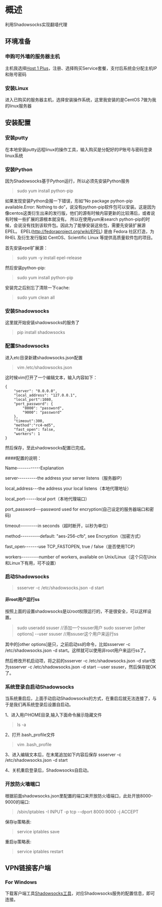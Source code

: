 # 概述

利用Shadowsocks实现翻墙代理

## 环境准备

### 申购可外墙的服务器主机

主机我选择<a target="_blank" href="https://manage.host1plus.com">Host 1 Plus</a>，注册、选择购买Service套餐，支付后系统会分配主机IP和账号密码

### 安装Linux

进入已购买的服务器主机，选择安装操作系统，这里我安装的是CentOS 7做为我的linux服务器

## 安装配置

### 安装putty

在本地安装putty远程linux的操作工具，输入购买是分配好的IP账号与密码登录linux系统

### 安装Python

因为Shadowsocks基于Python运行，所以必须先安装Python服务
>sudo yum install python-pip

如果发现安装Python会报一下错误，形如“No package python-pip available.Error: Nothing to do”，说没有python-pip软件包可以安装。这是因为像centos这类衍生出来的发行版，他们的源有时候内容更新的比较滞后，或者说有时候一些扩展的源根本就没有。
所以在使用yum来search  python-pip的时候，会说没有找到该软件包。因此为了能够安装这些包，需要先安装扩展源EPEL。
EPEL(<a target="_blank" href="http://fedoraproject.org/wiki/EPEL">http://fedoraproject.org/wiki/EPEL</a>) 是由 Fedora 社区打造，为 RHEL 及衍生发行版如 CentOS、Scientific Linux 等提供高质量软件包的项目。

首先安装epel扩展源：
>sudo yum -y install epel-release

然后安装python-pip:
>sudo yum install python-pip

安装完之后别忘了清除一下cache:
>sudo yum clean all

### 安装Shadowsocks

这里就开始安装shadowsocks的服务了
>pip install shadowsocks

### 配置Shadowsocks

进入etc目录新建shadowsocks.json配置
>vim /etc/shadowsocks.json

这时候vim打开了一个编辑文本，输入内容如下：

    {
        "server": "0.0.0.0",
        "local_address": "127.0.0.1",
        "local_port":1080,
        "port_password": {
        	"8000": "password",
        	"9000": "password"
    	},
        "timeout":300,
        "method":"rc4-md5",
        "fast_open": false,
        "workers": 1
    }

然后保存，至此shadowsocks配置已完成。

####配置的说明：

Name------------Explanation

server----------the address your server listens（服务器IP）

local_address---the address your local listens（本地代理地址）

local_port------local port（本地代理端口）

port_password---password used for encryption(自己设定的服务器端口和密码)

timeout---------in seconds（超时断开，以秒为单位）

method----------default: "aes-256-cfb", see Encryption（加密方式）

fast_open-------use TCP_FASTOPEN, true / false（是否使用TCP）

workers---------number of workers, available on Unix/Linux（这个只在Unix和Linux下有用，可不设置）

### 启动Shadowsocks

>ssserver -c /etc/shadowsocks.json -d start

#### 非root用户运行ss

按照上面的设置shadowsocks是以root权限运行的，不是很安全，可以这样设置。

>sudo useradd ssuser //添加一个ssuser用户
>sudo ssserver [other options] --user ssuser //用ssuser这个用户来运行ss

其中的[other options]是只，之前启动ss的命令，比如ssserver -c /etc/shadowsocks.json -d start。这样就可以使用非root用户来运行ss了。

然后修改开机启动项，将之前的ssserver -c /etc/shadowsocks.json -d start改为ssserver -c /etc/shadowsocks.json -d start --user ssuser，然后保存就OK了。

### 系统登录自启动Shadowsocks

当系统重启后，上面手动启动Shadowsocks的方式，在重启后就无法连接了，与于是我们再系统登录后设置自启动。

1、进入用户HOME目录,输入下面命令展示隐藏文件
>ls -a

2、打开.bash_profile文件
>vim .bash_profile

3、进入编辑文本后，在末尾追加如下内容后保存
ssserver -c /etc/shadowsocks.json -d start

4、关机重启登录后，Shadowsocks自启动。

### 开放防火墙端口

根据前面shadowsocks.json里配置的端口来开放防火墙端口，此处开放8000-9000的端口:
>/sbin/iptables -I INPUT -p tcp --dport 8000:9000 -j ACCEPT

保存ip策略表:
>service iptables save

重启ip策略表:
>service iptables restart

## VPN链接客户端

### For Windows

下载客户端工具<a target="_blank" href="https://github.com/shadowsocks/shadowsocks-windows">Shadowsocks工具</a>，对应Shadowsocks服务的配置信息，即可连接。